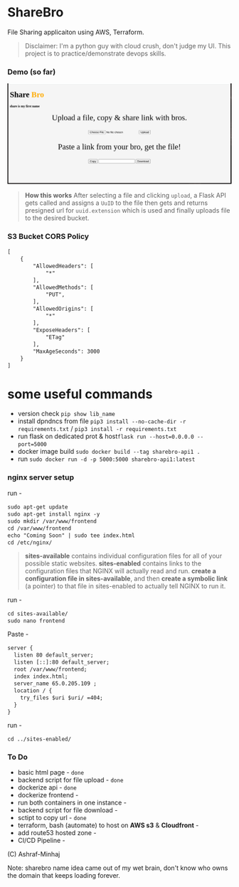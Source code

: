 # ShareBro
 File Sharing applicaiton using AWS, Terraform.

> Disclaimer: I'm a python guy with cloud crush, don't judge my UI. This project is to practice/demonstrate devops skills.

### Demo (so far)
![cover](docs/init_demo.png)

> **How this works**
> After selecting a file and clicking `upload`, a Flask API gets called and assigns a `UuID` to the file then gets and returns presigned url for `uuid.extension` which is used and finally uploads file to the desired bucket.

### S3 Bucket CORS Policy
```
[
    {
        "AllowedHeaders": [
            "*"
        ],
        "AllowedMethods": [
            "PUT",
        ],
        "AllowedOrigins": [
            "*"
        ],
        "ExposeHeaders": [
            "ETag"
        ],
        "MaxAgeSeconds": 3000
    }
]
```

# some useful commands
* version check `pip show lib_name`
* install dpndncs from file `pip3 install --no-cache-dir -r requirements.txt` / `pip3 install -r requirements.txt`
* run flask on dedicated prot & host`flask run --host=0.0.0.0 --port=5000`
* docker image build `sudo docker build --tag sharebro-api1 .`
* run `sudo docker run -d -p 5000:5000 sharebro-api1:latest`

### nginx server setup 

run -
```
sudo apt-get update
sudo apt-get install nginx -y
sudo mkdir /var/www/frontend
cd /var/www/frontend
echo "Coming Soon" | sudo tee index.html
cd /etc/nginx/
```
> **sites-available** contains individual configuration files for all of your possible static websites.
> **sites-enabled** contains links to the configuration files that NGINX will actually read and run.
> **create a configuration file in sites-available**, and then **create a symbolic link** (a pointer) to that file in sites-enabled to actually tell NGINX to run it.

run -
```
cd sites-available/
sudo nano frontend
```
Paste -
```
server {
  listen 80 default_server;
  listen [::]:80 default_server;
  root /var/www/frontend;
  index index.html;
  server_name 65.0.205.109 ;
  location / {
    try_files $uri $uri/ =404;
  }
}
```
run -
```
cd ../sites-enabled/

```



### To Do
* basic html page - `done`
* backend script for file upload - `done`
* dockerize api - `done`
* dockerize frontend - 
* run both containers in one instance -
* backend script for file download -
* sctipt to copy url - `done`
* terraform, bash (automate) to host on **AWS s3** & **Cloudfront** -
* add route53 hosted zone - 
* CI/CD Pipeline -

(C) Ashraf-Minhaj

Note: sharebro name idea came out of my wet brain, don't know who owns the domain that keeps loading forever.